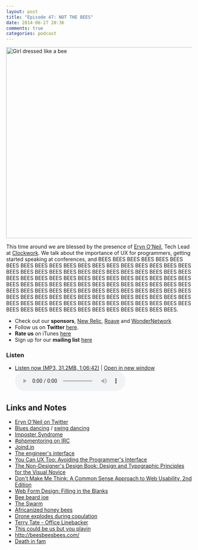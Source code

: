 ```yaml
---
layout: post
title: "Episode 47: NOT THE BEES"
date: 2014-06-27 20:36
comments: true
categories: podcast
---
```

<a href="https://www.flickr.com/photos/field_museum_library/3405449492" title="Girl dressed like a bee by The Field Museum Library, on Flickr"><img src="https://farm4.staticflickr.com/3556/3405449492_dd4337c7c7_z.jpg?zz=1" width="640" height="517" alt="Girl dressed like a bee"></a>

This time around we are blessed by the presence of [Eryn O'Neil](http://twitter.com/eryno), Tech Lead at [Clockwork](http://www.clockwork.net). We talk about the importance of UX for programmers, getting started speaking at conferences, and BEES BEES BEES BEES BEES BEES BEES BEES BEES BEES BEES BEES BEES BEES BEES BEES BEES BEES BEES BEES BEES BEES BEES BEES BEES BEES BEES BEES BEES BEES BEES BEES BEES BEES BEES BEES BEES BEES BEES BEES BEES BEES BEES BEES BEES BEES BEES BEES BEES BEES BEES BEES BEES BEES BEES BEES BEES BEES BEES BEES BEES BEES BEES BEES BEES BEES BEES BEES BEES BEES BEES BEES BEES BEES BEES BEES BEES BEES BEES BEES BEES BEES BEES BEES BEES BEES BEES BEES BEES BEES BEES BEES BEES BEES BEES BEES BEES BEES BEES BEES BEES BEES BEES BEES BEES BEES BEES BEES BEES.

* Check out our **sponsors**, [New Relic](http://newrelic.com), [Roave](http://roave.com/) and [WonderNetwork](https://wondernetwork.com/)
* Follow us on **Twitter** [here](https://twitter.com/dev_hell).
* **Rate us** on iTunes [here](http://itunes.apple.com/us/podcast/dev-hell/id489840699)
* Sign up for our **mailing list** [here](/subscribe-email.html)

### Listen

* <a href="http://devhell.s3.amazonaws.com/ep47-64mono.mp3" rel="enclosure">Listen now (MP3, 31.2MB, 1:06:42)</a> | <a href="/player.html?ep47-64mono.mp3" target="player_win" class="audio-player-popup">Open in new window</a>    
    <audio controls src="http://devhell.s3.amazonaws.com/ep47-64mono.mp3">

## Links and Notes

- [Eryn O'Neil on Twitter](http://twitter.com/eryno)
- [Blues dancing](https://en.wikipedia.org/wiki/Blues_dance) / [swing dancing](https://en.wikipedia.org/wiki/Swing_%28dance%29)
- [Imposter Syndrome](https://counseling.caltech.edu/general/InfoandResources/Impostor)
- [#phpmentoring on IRC](http://irc.netsplit.de/channels/details.php?room=%23phpmentoring&net=freenode)
- [Joind.in](http://joind.in/)
- [The engineer's interface](https://web.archive.org/web/20051201042535/http://homepage.mac.com/bradster/iarchitect/shame.htm)
- [You Can UX Too: Avoiding the Programmer's Interface](https://joind.in/talk/view/10633)
- [The Non-Designer's Design Book: Design and Typographic Principles for the Visual Novice](http://www.amazon.com/gp/product/1566091594/ref=oh_details_o08_s00_i00?ie=UTF8&psc=1)
- [Don't Make Me Think: A Common Sense Approach to Web Usability, 2nd Edition](http://www.amazon.com/Dont-Make-Think-Approach-Usability/dp/0321344758/sr=1-1/qid=1159330202/ref=pd_bbs_1?ie=UTF8&s=books)
- [Web Form Design: Filling in the Blanks](http://rosenfeldmedia.com/books/web-form-design/)
- [Bee beard joe](https://www.youtube.com/watch?v=wC-aHnYOcDk)
- [The Swarm](http://www.imdb.com/title/tt0078350/)
- [Africanized honey bees](https://en.wikipedia.org/wiki/Africanized_bee)
- [Drone explodes during copulation](http://insects.about.com/od/antsbeeswasps/qt/Honey-Bee-Mating.htm)
- [Terry Tate - Office Linebacker](http://www.youtube.com/watch?v=RzToNo7A-94)
- [This could be us but you playin](http://knowyourmeme.com/memes/thiscouldbeusbutyouplayin)
- <http://beesbeesbees.com/>
- [Death in fam](http://imgur.com/r/funny/2s3R9)
